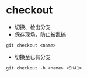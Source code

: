 # checkout

- 切换、检出分支
- 保存现场，防止被乱搞

`git checkout <name>`

- 切换至已有分支

`git checkout -b <name> <SHA1>`
